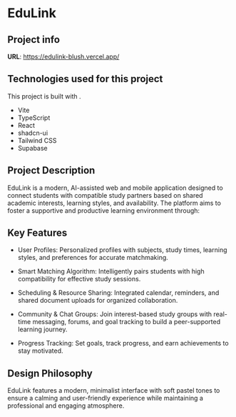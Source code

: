 # EduLink

## Project info

**URL**: https://edulink-blush.vercel.app/

## Technologies used for this project

This project is built with .

- Vite
- TypeScript
- React
- shadcn-ui
- Tailwind CSS
- Supabase

## Project Description

EduLink is a modern, AI-assisted web and mobile application designed to connect students with compatible study partners based on shared academic interests, learning styles, and availability. The platform aims to foster a supportive and productive learning environment through:

## Key Features
- User Profiles: Personalized profiles with subjects, study times, learning styles, and preferences for accurate matchmaking.

- Smart Matching Algorithm: Intelligently pairs students with high compatibility for effective study sessions.

- Scheduling & Resource Sharing: Integrated calendar, reminders, and shared document uploads for organized collaboration.

- Community & Chat Groups: Join interest-based study groups with real-time messaging, forums, and goal tracking to build a peer-supported learning journey.

- Progress Tracking: Set goals, track progress, and earn achievements to stay motivated.

## Design Philosophy
EduLink features a modern, minimalist interface with soft pastel tones to ensure a calming and user-friendly experience while maintaining a professional and engaging atmosphere.
